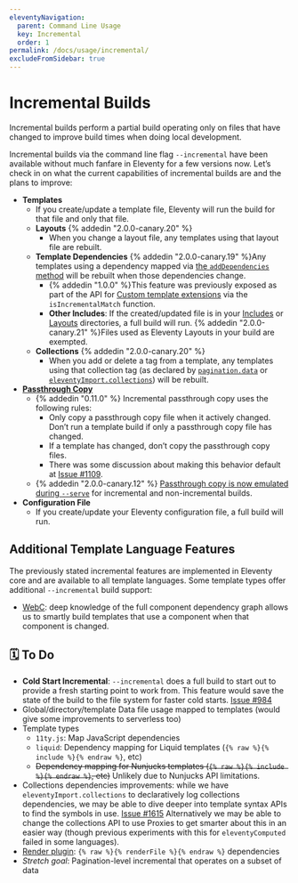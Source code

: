 ```yaml
---
eleventyNavigation:
  parent: Command Line Usage
  key: Incremental
  order: 1
permalink: /docs/usage/incremental/
excludeFromSidebar: true
---
```

# Incremental Builds

Incremental builds perform a partial build operating only on files that have changed to improve build times when doing local development.

Incremental builds via the command line flag `--incremental` have been available without much fanfare in Eleventy for a few versions now. Let’s check in on what the current capabilities of incremental builds are and the plans to improve:

* **Templates**
  * If you create/update a template file, Eleventy will run the build for that file and only that file.
  * **Layouts** {% addedin "2.0.0-canary.20" %}
    * When you change a layout file, any templates using that layout file are rebuilt.
  * **Template Dependencies** {% addedin "2.0.0-canary.19" %}Any templates using a dependency mapped via [the `addDependencies` method](/docs/languages/custom/#registering-dependencies) will be rebuilt when those dependencies change.
    * {% addedin "1.0.0" %}This feature was previously exposed as part of the API for [Custom template extensions](/docs/languages/custom/#isincrementalmatch) via the `isIncrementalMatch` function.
    * **Other Includes**: If the created/updated file is in your [Includes](/docs/config/#directory-for-includes) or [Layouts](/docs/config/#directory-for-layouts-(optional)) directories, a full build will run. {% addedin "2.0.0-canary.21" %}Files used as Eleventy Layouts in your build are exempted.
  * **Collections** {% addedin "2.0.0-canary.20" %}
    * When you add or delete a tag from a template, any templates using that collection tag (as declared by [`pagination.data`](/docs/pagination/) or [`eleventyImport.collections`](/docs/data-configuration/#advanced)) will be rebuilt.
* [**Passthrough Copy**](/docs/copy/)
  * {% addedin "0.11.0" %} Incremental passthrough copy uses the following rules:
    * Only copy a passthrough copy file when it actively changed. Don’t run a template build if only a passthrough copy file has changed.
    * If a template has changed, don’t copy the passthrough copy files.
    * There was some discussion about making this behavior default at [Issue #1109](https://github.com/11ty/eleventy/issues/1109).
  * {% addedin "2.0.0-canary.12" %} [Passthrough copy is now emulated during `--serve`](/docs/copy/#passthrough-during-serve) for incremental and non-incremental builds.
* **Configuration File**
  * If you create/update your Eleventy configuration file, a full build will run.

## Additional Template Language Features

The previously stated incremental features are implemented in Eleventy core and are available to all template languages. Some template types offer additional `--incremental` build support:

* [WebC](https://www.11ty.dev/docs/languages/webc/): deep knowledge of the full component dependency graph allows us to smartly build templates that use a component when that component is changed.

## 🗓 To Do

* **Cold Start Incremental**: `--incremental` does a full build to start out to provide a fresh starting point to work from. This feature would save the state of the build to the file system for faster cold starts. [Issue #984](https://github.com/11ty/eleventy/issues/984)
* Global/directory/template Data file usage mapped to templates (would give some improvements to serverless too)
* Template types
  * `11ty.js`: Map JavaScript dependencies
  * `liquid`: Dependency mapping for Liquid templates (`{% raw %}{% include %}{% endraw %}`, etc)
  * ~~Dependency mapping for Nunjucks templates (`{% raw %}{% include %}{% endraw %}`, etc)~~ Unlikely due to Nunjucks API limitations.
* Collections dependencies improvements: while we have `eleventyImport.collections` to declaratively log collections dependencies, we may be able to dive deeper into template syntax APIs to find the symbols in use. [Issue #1615](https://github.com/11ty/eleventy/issues/1615) Alternatively we may be able to change the collections API to use Proxies to get smarter about this in an easier way (though previous experiments with this for `eleventyComputed` failed in some languages).
* [Render plugin](/docs/plugins/render/): `{% raw %}{% renderFile %}{% endraw %}` dependencies
* _Stretch goal_: Pagination-level incremental that operates on a subset of data
